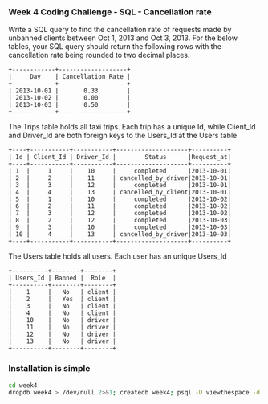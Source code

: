### Week 4 Coding Challenge - SQL - Cancellation rate

Write a SQL query to find the cancellation rate of requests made by unbanned clients between Oct 1, 2013 and Oct 3, 2013. For the below tables, your SQL query should return the following rows with the cancellation rate being rounded to two decimal places.

```
+------------+-------------------+
|     Day    | Cancellation Rate |
+------------+-------------------+
| 2013-10-01 |       0.33        |
| 2013-10-02 |       0.00        |
| 2013-10-03 |       0.50        |
+------------+-------------------+
```


The Trips table holds all taxi trips. Each trip has a unique Id, while Client_Id and Driver_Id are both foreign keys to the Users_Id at the Users table.

```
+----+-----------+-----------+--------------------+----------+
| Id | Client_Id | Driver_Id |        Status      |Request_at|
+----+-----------+-----------+--------------------+----------+
| 1  |     1     |    10     |     completed      |2013-10-01|
| 2  |     2     |    11     | cancelled_by_driver|2013-10-01|
| 3  |     3     |    12     |     completed      |2013-10-01|
| 4  |     4     |    13     | cancelled_by_client|2013-10-01|
| 5  |     1     |    10     |     completed      |2013-10-02|
| 6  |     2     |    11     |     completed      |2013-10-02|
| 7  |     3     |    12     |     completed      |2013-10-02|
| 8  |     2     |    12     |     completed      |2013-10-03|
| 9  |     3     |    10     |     completed      |2013-10-03| 
| 10 |     4     |    13     | cancelled_by_driver|2013-10-03|
+----+-----------+-----------+--------------------+----------+
```

The Users table holds all users. Each user has an unique Users_Id

```
+----------+--------+--------+
| Users_Id | Banned |  Role  |
+----------+--------+--------+
|    1     |   No   | client |
|    2     |   Yes  | client |
|    3     |   No   | client |
|    4     |   No   | client |
|    10    |   No   | driver |
|    11    |   No   | driver |
|    12    |   No   | driver |
|    13    |   No   | driver |
+----------+--------+--------+
```
### Installation is simple
``` Bash
cd week4
dropdb week4 > /dev/null 2>&1; createdb week4; psql -U viewthespace -d week4 -f ./public.sql
```
